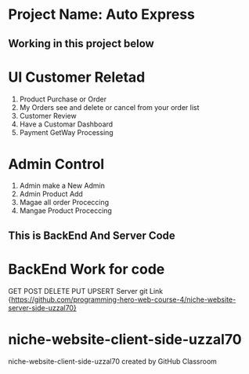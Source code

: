 # Project Name: Auto Express

## Working in this project below  

# UI Customer Reletad 

1. Product Purchase or Order
2. My Orders see and delete or cancel from your order list 
3. Customer Review 
4. Have a Customar Dashboard
5. Payment GetWay Processing

# Admin Control 

1. Admin make a New Admin
2. Admin Product Add
3. Magae all order Proceccing 
4. Mangae Product Proceccing

## This is BackEnd And Server Code

# BackEnd Work for code
GET
POST
DELETE
PUT
UPSERT
Server git Link
{https://github.com/programming-hero-web-course-4/niche-website-server-side-uzzal70}

# niche-website-client-side-uzzal70
niche-website-client-side-uzzal70 created by GitHub Classroom

